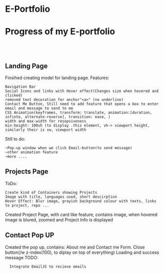 # E-Portfolio
<h1>Progress of my E-portfolio</h1>
<br>
<br>
<h2>Landing Page</h2>
  Finsihed creating model for landing page.
  Features:
  
    Navigation Bar
    Social Icons and links with Hover effect(Changes size when hovered and clicked)
    removed text decoration for anchor"<a>" (no underline)
    Contact Me Button, Still need to add feature that opens a box to enter email and message to send to me
    CSS Animation(keyframes, transform: translate, animation:[duration, infinte, alternate-reverse], transition: ease, )
    width and max-width for resopsiveness 
    min-height: 100vh (to display .this element, vh-> viewport height, similarly their is vw, viewport width
    
    
  Still to do:
  
    ~Pop-up window when we click Email-button(to send message)
    ~other animation feature 
    ~more ....
  
 <h2>Projects Page</h2>
  ToDo:
  
    Create kind of Containers showing Projects
    Image with title, languages used, short descirption
    Hover Effect: Blur image, grayish background colour with texts, links to project, repo ... 
   
   Created Project Page, with card like feature, contains image, when hovered image is blured, zoomed and Project Info is displayed
   
   <h2>Contact Pop UP</h2>
   Created the pop up, contains: About me and Contact me Form.
   Close button(/w z-index(100), to diplay on top of everything)
   Loading and success message
    TODO:
      
      Integrate EmailJS to recieve emails
 
 
 
 
 
 
 
